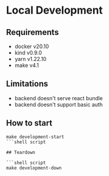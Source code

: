 # Local Development

## Requirements

- docker v20.10
- kind v0.9.0
- yarn v1.22.10
- make v4.1

## Limitations

- backend doesn't serve react bundle
- backend doesn't support basic auth 

## How to start

```shell script
make development-start
```shell script

## Teardown

```shell script
make development-down
```
